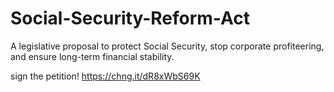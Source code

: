 # Social-Security-Reform-Act
A legislative proposal to protect Social Security, stop corporate profiteering, and ensure long-term financial stability.

sign the petition! https://chng.it/dR8xWbS69K
